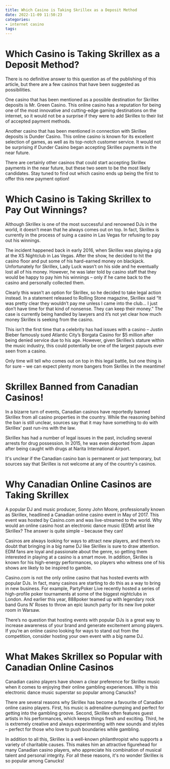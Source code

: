 ```yaml
---
title: Which Casino is Taking Skrillex as a Deposit Method 
date: 2022-11-09 11:50:23
categories:
- internet casino
tags:
---
```



#  Which Casino is Taking Skrillex as a Deposit Method? 

There is no definitive answer to this question as of the publishing of this article, but there are a few casinos that have been suggested as possibilities. 

One casino that has been mentioned as a possible destination for Skrillex deposits is Mr. Green Casino. This online casino has a reputation for being one of the most innovative and cutting-edge gaming destinations on the internet, so it would not be a surprise if they were to add Skrillex to their list of accepted payment methods. 

Another casino that has been mentioned in connection with Skrillex deposits is Dunder Casino. This online casino is known for its excellent selection of games, as well as its top-notch customer service. It would not be surprising if Dunder Casino began accepting Skrillex payments in the near future. 

There are certainly other casinos that could start accepting Skrillex payments in the near future, but these two seem to be the most likely candidates. Stay tuned to find out which casino ends up being the first to offer this new payment option!

#  Which Casino is Taking Skrillex to Pay Out Winnings? 

Although Skrillex is one of the most successful and renowned DJs in the world, it doesn’t mean that he always comes out on top. In fact, Skrillex is currently in the process of suing a casino in Las Vegas for refusing to pay out his winnings. 

The incident happened back in early 2016, when Skrillex was playing a gig at the XS Nightclub in Las Vegas. After the show, he decided to hit the casino floor and put some of his hard-earned money on blackjack. Unfortunately for Skrillex, Lady Luck wasn’t on his side and he eventually lost all of his money. However, he was later told by casino staff that they would be happy to pay him his winnings – only if he came back to the casino and personally collected them. 

Clearly this wasn’t an option for Skrillex, so he decided to take legal action instead. In a statement released to Rolling Stone magazine, Skrillex said “It was pretty clear they wouldn’t pay me unless I came into the club… I just don’t have time for that kind of nonsense. They can keep their money.” The case is currently being handled by lawyers and it’s not yet clear how much money Skrillex is seeking from the casino. 

This isn’t the first time that a celebrity has had issues with a casino – Justin Bieber famously sued Atlantic City’s Borgata Casino for $5 million after being denied service due to his age. However, given Skrillex’s stature within the music industry, this could potentially be one of the largest payouts ever seen from a casino. 

Only time will tell who comes out on top in this legal battle, but one thing is for sure – we can expect plenty more bangers from Skrillex in the meantime!

#  Skrillex Banned from Canadian Casinos! 

In a bizarre turn of events, Canadian casinos have reportedly banned Skrillex from all casino properties in the country. While the reasoning behind the ban is still unclear, sources say that it may have something to do with Skrillex' past run-ins with the law.

Skrillex has had a number of legal issues in the past, including several arrests for drug possession. In 2015, he was even deported from Japan after being caught with drugs at Narita International Airport.

It's unclear if the Canadian casino ban is permanent or just temporary, but sources say that Skrillex is not welcome at any of the country's casinos.

#  Why Canadian Online Casinos are Taking Skrillex 

A popular DJ and music producer, Sonny John Moore, professionally known as Skrillex, headlined a Canadian online casino event in May of 2017. This event was hosted by Casino.com and was live-streamed to the world. Why would an online casino host an electronic dance music (EDM) artist like Skrillex? The answer is quite simple – because they can!

Casinos are always looking for ways to attract new players, and there’s no doubt that bringing in a big name DJ like Skrillex is sure to draw attention. EDM fans are loyal and passionate about the genre, so getting them interested in playing at a casino is a smart move. In addition, Skrillex is known for his high-energy performances, so players who witness one of his shows are likely to be inspired to gamble.

Casino.com is not the only online casino that has hosted events with popular DJs. In fact, many casinos are starting to do this as a way to bring in new business. For example, PartyPoker Live recently hosted a series of high-profile poker tournaments at some of the biggest nightclubs in London. And earlier this year, 888poker teamed up with legendary rock band Guns N’ Roses to throw an epic launch party for its new live poker room in Warsaw.

There’s no question that hosting events with popular DJs is a great way to increase awareness of your brand and generate excitement among players. If you’re an online casino looking for ways to stand out from the competition, consider hosting your own event with a big name DJ.

#  What Makes Skrillex so Popular with Canadian Online Casinos

Canadian casino players have shown a clear preference for Skrillex music when it comes to enjoying their online gambling experiences. Why is this electronic dance music superstar so popular among Canucks?

There are several reasons why Skrillex has become a favourite of Canadian online casino players. First, his music is adrenaline-pumping and perfect for getting into the gambling groove. Second, Skrillex often features guest artists in his performances, which keeps things fresh and exciting. Third, he is extremely creative and always experimenting with new sounds and styles – perfect for those who love to push boundaries while gambling.

In addition to all this, Skrillex is a well-known philanthropist who supports a variety of charitable causes. This makes him an attractive figurehead for many Canadian casino players, who appreciate his combination of musical talent and personal integrity. For all these reasons, it's no wonder Skrillex is so popular among Canucks!